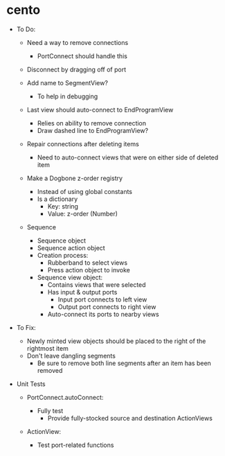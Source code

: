 cento
=====

* To Do:
  * Need a way to remove connections
    * PortConnect should handle this

  * Disconnect by dragging off of port

  * Add name to SegmentView?
    * To help in debugging

  * Last view should auto-connect to EndProgramView
    * Relies on ability to remove connection
    * Draw dashed line to EndProgramView?
  
  * Repair connections after deleting items
    * Need to auto-connect views that were on either side of deleted item

  * Make a Dogbone z-order registry
    * Instead of using global constants
    * Is a dictionary
      * Key: string
      * Value: z-order (Number)

  * Sequence
    * Sequence object
    * Sequence action object
    * Creation process:
      * Rubberband to select views
      * Press action object to invoke
    * Sequence view object:
      * Contains views that were selected
      * Has input & output ports
        * Input port connects to left view
        * Output port connects to right view
      * Auto-connect its ports to nearby views
      
* To Fix:
  * Newly minted view objects should be placed to the right of the rightmost item
  * Don't leave dangling segments
    * Be sure to remove both line segments after an item has been removed

* Unit Tests
  * PortConnect.autoConnect: 
    * Fully test 
      * Provide fully-stocked source and destination ActionViews

  * ActionView:
    * Test port-related functions
    